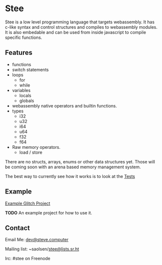 # Stee

Stee is a low level programming language that targets webassembly.
It has c-like syntax and control structures and compiles to webassembly modules.
It is also embedable and can be used from inside javascript to compile specific functions.

## Features

* functions
* switch statements
* loops
    * for
    * while
* variables
    * locals
    * globals
* webassembly native operators and builtin functions.
* types
    * i32
    * u32
    * i64
    * u64
    * f32
    * f64
* Raw memory operators.
    * load / store

There are no structs, arrays, enums or other data structures yet. Those will be coming soon with an arena based memory management system. 

The best way to currently see how it works is to look at the [Tests](https://github.com/saolsen/stee/blob/master/stee/tests/wasm_test.rs)

## Example
[Example Glitch Project](https://glitch.com/~stee-example)

**TODO** An example project for how to use it.

## Contact

Email Me: dev@steve.computer

Mailing list: ~saolsen/stee@lists.sr.ht

Irc: #stee on Freenode
